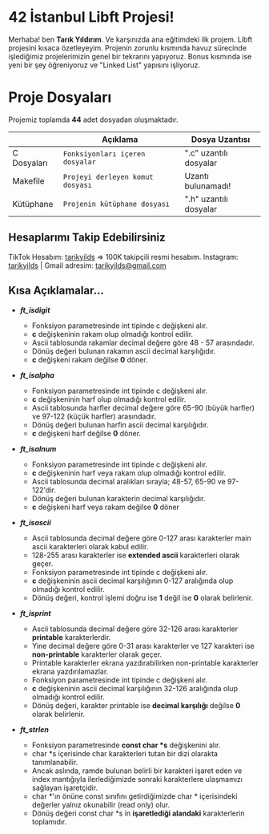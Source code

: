 # 42 İstanbul Libft Projesi!

Merhaba! ben **Tarık Yıldırım**. Ve karşınızda ana eğitimdeki ilk projem. Libft projesini kısaca özetleyeyim. Projenin zorunlu kısmında havuz sürecinde işlediğimiz projelerimizin genel bir tekrarını yapıyoruz. Bonus kısmında ise yeni bir şey öğreniyoruz ve "Linked List" yapısını işliyoruz.

# Proje Dosyaları

Projemiz toplamda **44** adet dosyadan oluşmaktadır.

|                |Açıklama                          |Dosya Uzantısı                         |
|----------------|-------------------------------|-----------------------------|
|C Dosyaları|`Fonksiyonları içeren dosyalar`            |".c" uzantılı dosyalar            |
|Makefile          |`Projeyi derleyen komut dosyası `            |Uzantı bulunamadı!            |
|Kütüphane          |`Projenin kütüphane dosyası`|".h" uzantılı dosyalar|

## Hesaplarımı Takip Edebilirsiniz

TikTok Hesabım: [tarikyilds](https://www.tiktok.com/@tarikyilds) => 100K takipçili resmi hesabım.
Instagram: [tarikyilds](https://www.instagram.com/tarikyilds/) | Gmail adresim: [tarikyilds@gmail.com](tarikyilds@gmail.com)

## Kısa Açıklamalar...

 - ***ft_isdigit***
	 - Fonksiyon parametresinde int tipinde c değişkeni alır.
	 - **c** değişkeninin rakam olup olmadığı kontrol edilir.
	 - Ascii tablosunda rakamlar decimal değere göre 48 - 57 arasındadır.
	 - Dönüş değeri bulunan rakamın ascii decimal karşılığıdır.
	 - **c** değişkeni rakam değilse **0** döner.

 - ***ft_isalpha***
	 - Fonksiyon parametresinde int tipinde c değişkeni alır.
	 - **c** değişkeninin harf olup olmadığı kontrol edilir.
	 - Ascii tablosunda harfler decimal değere göre 65-90 (büyük harfler) ve 97-122 (küçük harfler) arasındadır.
	 -  Dönüş değeri bulunan harfin ascii decimal karşılığıdır.
	 - **c** değişkeni harf değilse **0** döner.

 - ***ft_isalnum***
	 - Fonksiyon parametresinde int tipinde c değişkeni alır.
	 - **c** değişkeninin harf veya rakam olup olmadığı kontrol edilir.
	 - Ascii tablosunda decimal aralıkları sırayla; 48-57, 65-90 ve 97-122'dir.
	 - Dönüş değeri bulunan karakterin decimal karşılığıdır.
	 - **c** değişkeni harf veya rakam değilse **0** döner

- ***ft_isascii***
	- Ascii tablosunda decimal değere göre 0-127 arası karakterler main ascii karakterleri olarak kabul edilir. 
	- 128-255 arası karakterler ise **extended ascii** karakterleri olarak geçer.
	- Fonksiyon parametresinde int tipinde c değişkeni alır.
	- **c** değişkeninin ascii decimal karşılığının 0-127 aralığında olup olmadığı kontrol edilir.
	- Dönüş değeri, kontrol işlemi doğru ise **1** değil ise **0** olarak belirlenir.
	
- ***ft_isprint***
	- Ascii tablosunda decimal değere göre 32-126 arası karakterler **printable** karakterlerdir.
	- Yine decimal değere göre 0-31 arası karakterler ve 127 karakteri ise **non-printable** karakterler olarak geçer.
	- Printable karakterler ekrana yazdırabilirken non-printable karakterler ekrana yazdırılamazlar. 
	- Fonksiyon parametresinde int tipinde c değişkeni alır.
	- **c** değişkeninin ascii decimal karşılığının 32-126 aralığında olup olmadığı kontrol edilir.
	- Dönüş değeri, karakter printable ise **decimal karşılığı** değilse **0** olarak belirlenir.

- ***ft_strlen***
	- Fonksiyon parametresinde **const char  \*s** değişkenini alır.
	- char *s içerisinde char karakterleri tutan bir dizi olarakta tanımlanabilir.
	- Ancak aslında, ramde bulunan belirli bir karakteri işaret eden ve index mantığıyla ilerlediğimizde sonraki karakterlere ulaşmamızı sağlayan  işaretçidir.
	- char *'ın önüne const sınıfını getirdiğimizde char * içerisindeki değerler yalnız okunabilir (read only) olur.
	- Dönüş değeri const char *s in **işaretlediği alandaki** karakterlerin toplamıdır.
